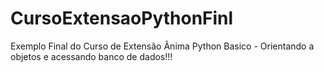 # CursoExtensaoPythonFinl
Exemplo Final do Curso de Extensão Ânima Python Basico - Orientando a objetos e acessando banco de dados!!!
